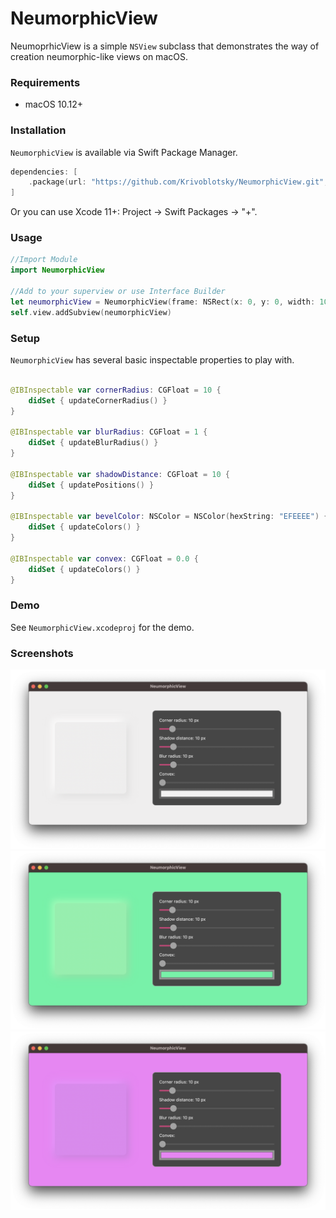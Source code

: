 # NeumorphicView

NeumoprhicView is a simple `NSView` subclass that demonstrates the way of creation neumorphic-like views on macOS.

### Requirements

* macOS 10.12+

### Installation

`NeumorphicView` is available via Swift Package Manager.

```swift
dependencies: [
    .package(url: "https://github.com/Krivoblotsky/NeumorphicView.git", .upToNextMajor(from: "1.0.0"))
]
```
Or you can use Xcode 11+: Project -> Swift Packages -> "+".

### Usage

```swift
//Import Module
import NeumorphicView

//Add to your superview or use Interface Builder 
let neumorphicView = NeumorphicView(frame: NSRect(x: 0, y: 0, width: 100, height: 100))
self.view.addSubview(neumorphicView)
```

### Setup

`NeumorphicView` has several basic inspectable properties to play with.

```swift

@IBInspectable var cornerRadius: CGFloat = 10 {
    didSet { updateCornerRadius() }
}

@IBInspectable var blurRadius: CGFloat = 1 {
    didSet { updateBlurRadius() }
}

@IBInspectable var shadowDistance: CGFloat = 10 {
    didSet { updatePositions() }
}

@IBInspectable var bevelColor: NSColor = NSColor(hexString: "EFEEEE") {
    didSet { updateColors() }
}

@IBInspectable var convex: CGFloat = 0.0 {
    didSet { updateColors() }
}

```

### Demo

See `NeumorphicView.xcodeproj` for the demo. 

### Screenshots

<p float="center">
  <img src="/Screenshots/Screenshot1.png"/>
  <img src="/Screenshots/Screenshot2.png"/> 
  <img src="/Screenshots/Screenshot3.png"/>
</p>
